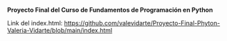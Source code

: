 **Proyecto Final del Curso de Fundamentos de Programación en Python**

Link del index.html: https://github.com/valevidarte/Proyecto-Final-Phyton-Valeria-Vidarte/blob/main/index.html
